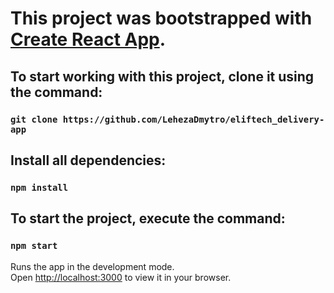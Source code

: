 # This project was bootstrapped with [Create React App](https://github.com/facebook/create-react-app).

## To start working with this project, clone it using the command:

### `git clone https://github.com/LehezaDmytro/eliftech_delivery-app`

## Install all dependencies:

### `npm install`

## To start the project, execute the command:

### `npm start`

Runs the app in the development mode.\
Open [http://localhost:3000](http://localhost:3000) to view it in your browser.
